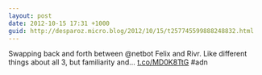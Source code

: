 ```yaml
---
layout: post
date: 2012-10-15 17:31 +1000
guid: http://desparoz.micro.blog/2012/10/15/t257745599888248832.html
---
```

Swapping back and forth between @netbot Felix and Rivr. Like different things about all 3, but familiarity and… [t.co/MD0K8TtG](https://t.co/MD0K8TtG) #adn
